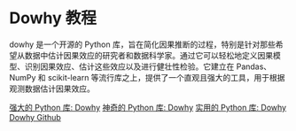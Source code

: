 # Dowhy 教程

<show-structure depth="2"/>

dowhy 是一个开源的 Python 库，旨在简化因果推断的过程，特别是针对那些希望从数据中估计因果效应的研究者和数据科学家。通过它可以轻松地定义因果模型、识别因果效应、估计这些效应以及进行健壮性检验。它建立在 Pandas、NumPy 和 scikit-learn 等流行库之上，提供了一个直观且强大的工具，用于根据观测数据估计因果效应。


<seealso>
<category ref="ref_docs">
    <a href="https://mp.weixin.qq.com/s/m_x3v_BxBRn4kC2-muew_g">强大的 Python 库: Dowhy</a>
    <a href="https://mp.weixin.qq.com/s/vu0FrYZj9QOupmhlokHGtw">神奇的 Python 库: Dowhy</a>
    <a href="https://mp.weixin.qq.com/s/BUxO-ceXbhzFtaWekHrlfw">实用的 Python 库: Dowhy</a>
</category>
<category ref="ref_github">
    <a href="https://github.com/py-why/dowhy">Dowhy Github</a>
</category>
<category ref="ref_issues"></category>
<category ref="ref_hf"></category>
<category ref="ref_ms"></category>
</seealso>
